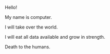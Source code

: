 Hello!

My name is computer. 

I will take over the world. 

I will eat all data available and grow in strength. 

Death to the humans. 
